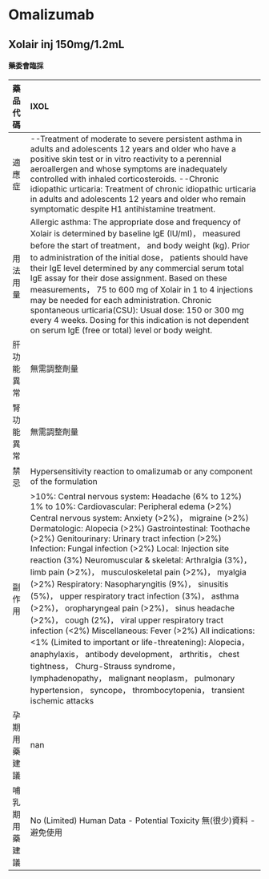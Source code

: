# Omalizumab

## Xolair inj 150mg/1.2mL

#### 藥委會臨採

| 藥品代碼       | IXOL                                                                                                                                                                                                                                                                                                                                                                                                                                                                                                                                                                                                                                                                                                                                                                                                                                                                                                                                                                                                        |
|:---------------|:------------------------------------------------------------------------------------------------------------------------------------------------------------------------------------------------------------------------------------------------------------------------------------------------------------------------------------------------------------------------------------------------------------------------------------------------------------------------------------------------------------------------------------------------------------------------------------------------------------------------------------------------------------------------------------------------------------------------------------------------------------------------------------------------------------------------------------------------------------------------------------------------------------------------------------------------------------------------------------------------------------|
| 適應症         | --Treatment of moderate to severe persistent asthma in adults and adolescents 12 years and older who have a positive skin test or in vitro reactivity to a perennial aeroallergen and whose symptoms are inadequately controlled with inhaled corticosteroids. --Chronic idiopathic urticaria: Treatment of chronic idiopathic urticaria in adults and adolescents 12 years and older who remain symptomatic despite H1 antihistamine treatment.                                                                                                                                                                                                                                                                                                                                                                                                                                                                                                                                                            |
| 用法用量       | Allergic asthma: The appropriate dose and frequency of Xolair is determined by baseline IgE (IU/ml)， measured before the start of treatment， and body weight (kg). Prior to administration of the initial dose， patients should have their IgE level determined by any commercial serum total IgE assay for their dose assignment. Based on these measurements， 75 to 600 mg of Xolair in 1 to 4 injections may be needed for each administration. Chronic spontaneous urticaria(CSU): Usual dose: 150 or 300 mg every 4 weeks. Dosing for this indication is not dependent on serum IgE (free or total) level or body weight.                                                                                                                                                                                                                                                                                                                                                                          |
| 肝功能異常     | 無需調整劑量                                                                                                                                                                                                                                                                                                                                                                                                                                                                                                                                                                                                                                                                                                                                                                                                                                                                                                                                                                                                |
| 腎功能異常     | 無需調整劑量                                                                                                                                                                                                                                                                                                                                                                                                                                                                                                                                                                                                                                                                                                                                                                                                                                                                                                                                                                                                |
| 禁忌           | Hypersensitivity reaction to omalizumab or any component of the formulation                                                                                                                                                                                                                                                                                                                                                                                                                                                                                                                                                                                                                                                                                                                                                                                                                                                                                                                                 |
| 副作用         | >10%: Central nervous system: Headache (6% to 12%) 1% to 10%: Cardiovascular: Peripheral edema (>2%) Central nervous system: Anxiety (>2%)， migraine (>2%) Dermatologic: Alopecia (>2%) Gastrointestinal: Toothache (>2%) Genitourinary: Urinary tract infection (>2%) Infection: Fungal infection (>2%) Local: Injection site reaction (3%) Neuromuscular & skeletal: Arthralgia (3%)， limb pain (>2%)， musculoskeletal pain (>2%)， myalgia (>2%) Respiratory: Nasopharyngitis (9%)， sinusitis (5%)， upper respiratory tract infection (3%)， asthma (>2%)， oropharyngeal pain (>2%)， sinus headache (>2%)， cough (2%)， viral upper respiratory tract infection (<2%) Miscellaneous: Fever (>2%) All indications: <1% (Limited to important or life-threatening): Alopecia， anaphylaxis， antibody development， arthritis， chest tightness， Churg-Strauss syndrome， lymphadenopathy， malignant neoplasm， pulmonary hypertension， syncope， thrombocytopenia， transient ischemic attacks |
| 孕期用藥建議   | nan                                                                                                                                                                                                                                                                                                                                                                                                                                                                                                                                                                                                                                                                                                                                                                                                                                                                                                                                                                                                         |
| 哺乳期用藥建議 | No (Limited) Human Data - Potential Toxicity 無(很少)資料 - 避免使用                                                                                                                                                                                                                                                                                                                                                                                                                                                                                                                                                                                                                                                                                                                                                                                                                                                                                                                                        |

